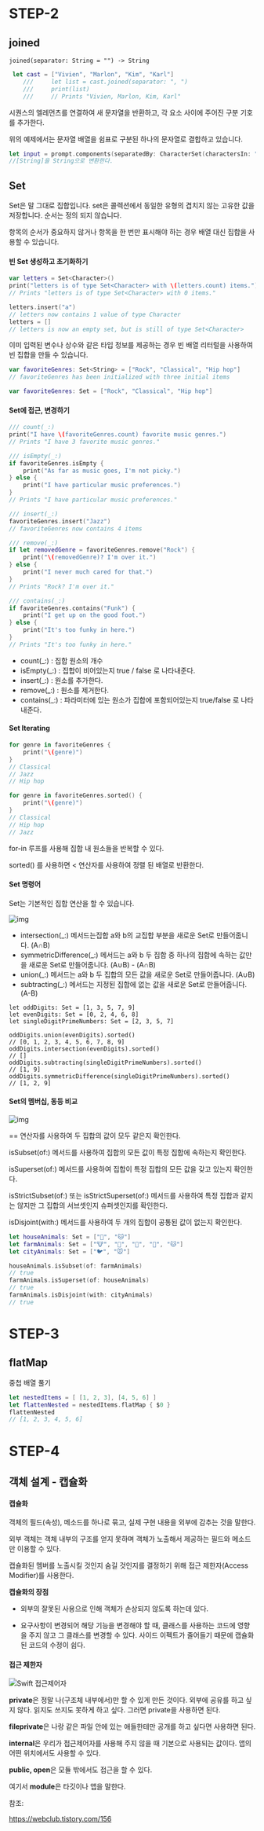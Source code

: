

# STEP-2

## joined

`joined(separator: String = "") -> String`

```swift
 let cast = ["Vivien", "Marlon", "Kim", "Karl"]
    ///     let list = cast.joined(separator: ", ")
    ///     print(list)
    ///     // Prints "Vivien, Marlon, Kim, Karl"
```

시퀀스의 엘레먼츠를 연결하여 새 문자열을 반환하고, 각 요소 사이에 주어진 구분 기호를 추가한다. 

위의 예제에서는 문자열 배열을 쉼표로 구분된 하나의 문자열로 결합하고 있습니다.

```swift
let input = prompt.components(separatedBy: CharacterSet(charactersIn: "()")).joined()
//[String]을 String으로 변환한다.
```





## Set

Set은 말 그대로 집합입니다. set은 콜렉션에서 동일한 유형의 겹치지 않는 고유한 값을 저장합니다. 순서는 정의 되지 않습니다. 

항목의 순서가 중요하지 않거나 항목을 한 번만 표시해야 하는 경우 배열 대신 집합을 사용할 수 있습니다.

 

#### 빈 Set 생성하고 초기화하기

```swift
var letters = Set<Character>()
print("letters is of type Set<Character> with \(letters.count) items.")
// Prints "letters is of type Set<Character> with 0 items."

letters.insert("a")
// letters now contains 1 value of type Character
letters = []
// letters is now an empty set, but is still of type Set<Character>
```

이미 입력된 변수나 상수와 같은 타입 정보를 제공하는 경우 빈 배열 리터럴을 사용하여 빈 집합을 만들 수 있습니다.

```swift
var favoriteGenres: Set<String> = ["Rock", "Classical", "Hip hop"]
// favoriteGenres has been initialized with three initial items

var favoriteGenres: Set = ["Rock", "Classical", "Hip hop"]
```

 

#### Set에 접근, 변경하기

```swift
/// count(_:)
print("I have \(favoriteGenres.count) favorite music genres.")
// Prints "I have 3 favorite music genres."

/// isEmpty(_:)
if favoriteGenres.isEmpty {
    print("As far as music goes, I'm not picky.")
} else {
    print("I have particular music preferences.")
}
// Prints "I have particular music preferences."

/// insert(_:)
favoriteGenres.insert("Jazz")
// favoriteGenres now contains 4 items

/// remove(_:)
if let removedGenre = favoriteGenres.remove("Rock") {
    print("\(removedGenre)? I'm over it.")
} else {
    print("I never much cared for that.")
}
// Prints "Rock? I'm over it."

/// contains(_:)
if favoriteGenres.contains("Funk") {
    print("I get up on the good foot.")
} else {
    print("It's too funky in here.")
}
// Prints "It's too funky in here."
```

- count(_:) : 집합 원소의 개수
- isEmpty(_:) : 집합이 비어있는지 true / false 로 나타내준다.
- insert(_:) : 원소를 추가한다.
- remove(_:) : 원소를 제거한다.
- contains(_:) : 파라미터에 있는 원소가 집합에 포함되어있는지 true/false 로 나타내준다.

#### Set Iterating

```swift
for genre in favoriteGenres {
    print("\(genre)")
}
// Classical
// Jazz
// Hip hop

for genre in favoriteGenres.sorted() {
    print("\(genre)")
}
// Classical
// Hip hop
// Jazz
```

for-in  루프를 사용해 집합 내 원소들을 반복할 수 있다.

sorted() 를 사용하면 < 연산자를 사용하여 정렬 된 배열로 반환한다.

 

#### Set 명령어

Set는 기본적인 집합 연산을 할 수 있습니다.



![img](https://k.kakaocdn.net/dn/chyVY5/btquJGexvWd/OzwV1Kud4tDFp2qKgUNNv0/img.png)



- intersection(_:) 메서드는집합 a와 b의 교집합 부분을 새로운 Set로 만들어줍니다. (A∩B)
- symmetricDifference(_:) 메서드는 a와 b 두 집합 중 하나의 집합에 속하는 값만을 새로운 Set로 만들어줍니다. (A∪B) - (A∩B) 
- union(_:) 메서드는 a와 b 두 집합의 모든 값을 새로운 Set로 만들어줍니다. (A∪B)
- subtracting(_:) 메서드는 지정된 집합에 없는 값을 새로운 Set로 만들어줍니다. (A-B)

```
let oddDigits: Set = [1, 3, 5, 7, 9]
let evenDigits: Set = [0, 2, 4, 6, 8]
let singleDigitPrimeNumbers: Set = [2, 3, 5, 7]

oddDigits.union(evenDigits).sorted()
// [0, 1, 2, 3, 4, 5, 6, 7, 8, 9]
oddDigits.intersection(evenDigits).sorted()
// []
oddDigits.subtracting(singleDigitPrimeNumbers).sorted()
// [1, 9]
oddDigits.symmetricDifference(singleDigitPrimeNumbers).sorted()
// [1, 2, 9]
```

 

#### Set의 멤버십, 동등 비교



![img](https://img1.daumcdn.net/thumb/R1280x0/?scode=mtistory&fname=https%3A%2F%2Fk.kakaocdn.net%2Fdn%2F9cRn1%2FbtquL1V5n7n%2FcmbCk4XqcQDVgbyFIGPnJK%2Fimg.png)





 

== 연산자를 사용하여 두 집합의 값이 모두 같은지 확인한다.

isSubset(of:) 메서드를 사용하여 집합의 모든 값이 특정 집합에 속하는지 확인한다.

isSuperset(of:) 메서드를 사용하여 집합이 특정 집합의 모든 값을 갖고 있는지 확인한다.

isStrictSubset(of:) 또는 isStrictSuperset(of:) 메서드를 사용하여 특정 집합과 같지는 않지만 그 집합의 서브셋인지 슈퍼셋인지를 확인한다.

 isDisjoint(with:) 메서드를 사용하여 두 개의 집합이 공통된 값이 없는지 확인한다.

```swift
let houseAnimals: Set = ["🐶", "🐱"]
let farmAnimals: Set = ["🐮", "🐔", "🐑", "🐶", "🐱"]
let cityAnimals: Set = ["🐦", "🐭"]

houseAnimals.isSubset(of: farmAnimals)
// true
farmAnimals.isSuperset(of: houseAnimals)
// true
farmAnimals.isDisjoint(with: cityAnimals)
// true
```



# STEP-3

## flatMap

중첩 배열 풀기 

```swift
let nestedItems = [ [1, 2, 3], [4, 5, 6] ]
let flattenNested = nestedItems.flatMap { $0 }
flattenNested
// [1, 2, 3, 4, 5, 6]
```



# STEP-4

## 객체 설계 - 캡슐화

#### 캡슐화

객체의 필드(속성), 메소드를 하나로 묶고, 실제 구현 내용을 외부에 감추는 것을 말한다.

외부 객체는 객체 내부의 구조를 얻지 못하며 객체가 노출해서 제공하는 필드와 메소드만 이용할 수 있다.

캡슐화된 멤버를 노출시킬 것인지 숨길 것인지를 결정하기 위해 접근 제한자(Access Modifier)를 사용한다.

**캡슐화의 장점**

- 외부의 잘못된 사용으로 인해 객체가 손상되지 않도록 하는데 있다.

- 요구사항이 변경되어 해당 기능을 변경해야 할 때, 클래스를 사용하는 코드에 영향을 주지 않고 그 클래스를 변경할 수 있다. 사이드 이펙트가 줄어들기 때문에 캡슐화 된 코드의 수정이 쉽다.



#### 접근 제한자

![Swift 접근제어자](https://k.kakaocdn.net/dn/sPWjd/btqu14zu8aN/6NkXsYJCzYjaaaAxaX7BE0/img.png)

**private**은 정말 나(구조체 내부에서)만 할 수 있게 만든 것이다. 외부에 공유를 하고 싶지 않다. 읽지도 쓰지도 못하게 하고 싶다. 그러면 private을 사용하면 된다. 

**fileprivate**은 나랑 같은 파일 안에 있는 애들한테만 공개를 하고 싶다면 사용하면 된다.

**internal**은 우리가 접근제어자를 사용해 주지 않을 때 기본으로 사용되는 값이다. 앱의 어떤 위치에서도 사용할 수 있다.

**public, open**은 모듈 밖에서도 접근을 할 수 있다. 

여기서 **module**은 타깃이나 앱을 말한다.



참조: 

https://webclub.tistory.com/156

